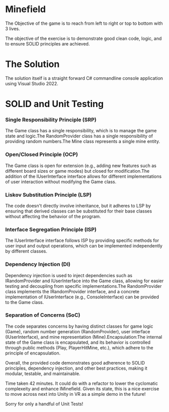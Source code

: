 # Minefield

The Objective of the game is to reach from left to right or top to bottom with 3 lives. 

The objective of the exercise is to demonstrate good clean code, logic, and to ensure SOLID principles are achieved.

# The Solution
The solution itself is a straight forward C# commandline console application using Visual Studio 2022.

# SOLID and Unit Testing

### Single Responsibility Principle (SRP)
The Game class has a single responsibility, which is to manage the game state and logic.The RandomProvider class has a single responsibility of providing random numbers.The Mine class represents a single mine entity.

### Open/Closed Principle (OCP)
The Game class is open for extension (e.g., adding new features such as different board sizes or game modes) but closed for modification.The addition of the IUserInterface interface allows for different implementations of user interaction without modifying the Game class.

### Liskov Substitution Principle (LSP)
The code doesn't directly involve inheritance, but it adheres to LSP by ensuring that derived classes can be substituted for their base classes without affecting the behavior of the program.

### Interface Segregation Principle (ISP)
The IUserInterface interface follows ISP by providing specific methods for user input and output operations, which can be implemented independently by different classes.

### Dependency Injection (DI)
Dependency injection is used to inject dependencies such as IRandomProvider and IUserInterface into the Game class, allowing for easier testing and decoupling from specific implementations.The RandomProvider class implements the IRandomProvider interface, and a concrete implementation of IUserInterface (e.g., ConsoleInterface) can be provided to the Game class.

### Separation of Concerns (SoC)
The code separates concerns by having distinct classes for game logic (Game), random number generation (RandomProvider), user interface (IUserInterface), and mine representation (Mine).Encapsulation:The internal state of the Game class is encapsulated, and its behavior is controlled through public methods (Play, PlayerHitMine, etc.), which adhere to the principle of encapsulation.



Overall, the provided code demonstrates good adherence to SOLID principles, dependency injection, and other best practices, making it modular, testable, and maintainable.

Time taken 42 minutes. It could do with a refactor to lower the cyclomatic complexeity and enhance IMinefield. Given its state, this is a nice exercise to move across next into Unity in VR as a simple demo in the future! 

Sorry for only a handful of Unit Tests!
